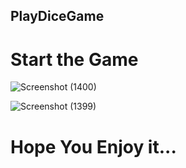## PlayDiceGame

  
# Start the Game
![Screenshot (1400)](https://user-images.githubusercontent.com/103288625/212886965-b08ab493-a5a4-420e-ac00-95ef3caecf2b.png)


![Screenshot (1399)](https://user-images.githubusercontent.com/103288625/212886741-e105afa0-da20-4ec5-8108-d7973498d1d0.png)
# Hope You Enjoy it...
